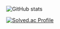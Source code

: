 ![GitHub stats](https://github-readme-stats.vercel.app/api?username=kitoha&show_icons=true&theme=dark)


[![Solved.ac Profile](http://mazassumnida.wtf/api/generate_badge?boj=kth004)](https://solved.ac/kth004)

<!--
**kitoha/kitoha** is a ✨ _special_ ✨ repository because its `README.md` (this file) appears on your GitHub profile.

Here are some ideas to get you started:

- 🔭 I’m currently working on ...
- 🌱 I’m currently learning ...
- 👯 I’m looking to collaborate on ...
- 🤔 I’m looking for help with ...
- 💬 Ask me about ...
- 📫 How to reach me: ...
- 😄 Pronouns: ...
- ⚡ Fun fact: ...
-->
